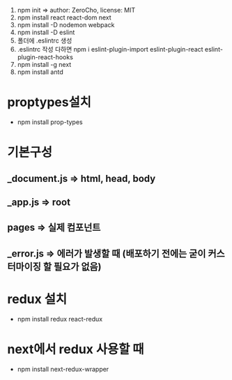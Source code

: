1. npm init => author: ZeroCho, license: MIT
2. npm install react react-dom next
3. npm install -D nodemon webpack
4. npm install -D eslint
5. 폴더에 .eslintrc 생성
6. .eslintrc 작성 다하면 npm i eslint-plugin-import eslint-plugin-react eslint-plugin-react-hooks
7. npm install -g next
8. npm install antd

# proptypes설치
 * npm install prop-types

# 기본구성
 ## _document.js => html, head, body
 ## _app.js => root
 ## pages => 실제 컴포넌트
 ## _error.js => 에러가 발생할 때 (배포하기 전에는 굳이 커스터마이징 할 필요가 없음)

# redux 설치
 * npm install redux react-redux

# next에서 redux 사용할 때
 * npm install next-redux-wrapper